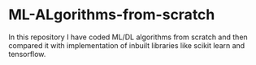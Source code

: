 # ML-ALgorithms-from-scratch
In this repository I have coded ML/DL algorithms from scratch and then compared it with implementation of inbuilt libraries
like scikit learn and tensorflow.
